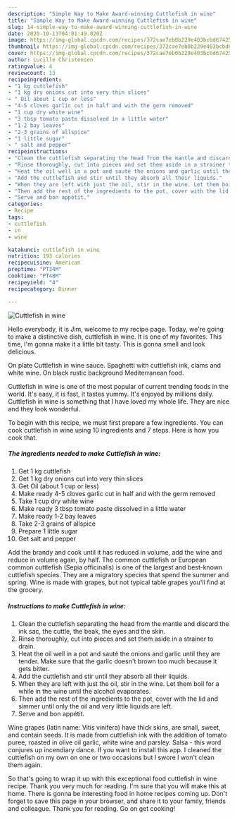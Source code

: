 ```yaml
---
description: "Simple Way to Make Award-winning Cuttlefish in wine"
title: "Simple Way to Make Award-winning Cuttlefish in wine"
slug: 14-simple-way-to-make-award-winning-cuttlefish-in-wine
date: 2020-10-13T04:01:49.020Z
image: https://img-global.cpcdn.com/recipes/372cae7eb0b229e403bcbd674259afed/751x532cq70/cuttlefish-in-wine-recipe-main-photo.jpg
thumbnail: https://img-global.cpcdn.com/recipes/372cae7eb0b229e403bcbd674259afed/751x532cq70/cuttlefish-in-wine-recipe-main-photo.jpg
cover: https://img-global.cpcdn.com/recipes/372cae7eb0b229e403bcbd674259afed/751x532cq70/cuttlefish-in-wine-recipe-main-photo.jpg
author: Lucille Christensen
ratingvalue: 4
reviewcount: 13
recipeingredient:
- "1 kg cuttlefish"
- "1 kg dry onions cut into very thin slices"
- " Oil about 1 cup or less"
- "4-5 cloves garlic cut in half and with the germ removed"
- "1 cup dry white wine"
- "3 tbsp tomato paste dissolved in a little water"
- "1-2 bay leaves"
- "2-3 grains of allspice"
- "1 little sugar"
- " salt and pepper"
recipeinstructions:
- "Clean the cuttlefish separating the head from the mantle and discard the ink sac, the cuttle, the beak, the eyes and the skin."
- "Rinse thoroughly, cut into pieces and set them aside in a strainer to drain."
- "Heat the oil well in a pot and sauté the onions and garlic until they are tender. Make sure that the garlic doesn&#39;t brown too much because it gets bitter."
- "Add the cuttlefish and stir until they absorb all their liquids."
- "When they are left with just the oil, stir in the wine. Let them boil for a while in the wine until the alcohol evaporates."
- "Then add the rest of the ingredients to the pot, cover with the lid and simmer until only the oil and very little liquids are left."
- "Serve and bon appétit."
categories:
- Recipe
tags:
- cuttlefish
- in
- wine

katakunci: cuttlefish in wine 
nutrition: 193 calories
recipecuisine: American
preptime: "PT34M"
cooktime: "PT48M"
recipeyield: "4"
recipecategory: Dinner

---
```



![Cuttlefish in wine](https://img-global.cpcdn.com/recipes/372cae7eb0b229e403bcbd674259afed/751x532cq70/cuttlefish-in-wine-recipe-main-photo.jpg)

Hello everybody, it is Jim, welcome to my recipe page. Today, we're going to make a distinctive dish, cuttlefish in wine. It is one of my favorites. This time, I'm gonna make it a little bit tasty. This is gonna smell and look delicious.

On plate Cuttlefish in wine sauce. Spaghetti with cuttlefish ink, clams and white wine. On black rustic background Mediterranean food.

Cuttlefish in wine is one of the most popular of current trending foods in the world. It's easy, it is fast, it tastes yummy. It's enjoyed by millions daily. Cuttlefish in wine is something that I have loved my whole life. They are nice and they look wonderful.


To begin with this recipe, we must first prepare a few ingredients. You can cook cuttlefish in wine using 10 ingredients and 7 steps. Here is how you cook that.

<!--inarticleads1-->

##### The ingredients needed to make Cuttlefish in wine:

1. Get 1 kg cuttlefish
1. Get 1 kg dry onions cut into very thin slices
1. Get  Oil (about 1 cup or less)
1. Make ready 4-5 cloves garlic cut in half and with the germ removed
1. Take 1 cup dry white wine
1. Make ready 3 tbsp tomato paste dissolved in a little water
1. Make ready 1-2 bay leaves
1. Take 2-3 grains of allspice
1. Prepare 1 little sugar
1. Get  salt and pepper


Add the brandy and cook until it has reduced in volume, add the wine and reduce in volume again, by half. The common cuttlefish or European common cuttlefish (Sepia officinalis) is one of the largest and best-known cuttlefish species. They are a migratory species that spend the summer and spring. Wine is made with grapes, but not typical table grapes you&#39;ll find at the grocery. 

<!--inarticleads2-->

##### Instructions to make Cuttlefish in wine:

1. Clean the cuttlefish separating the head from the mantle and discard the ink sac, the cuttle, the beak, the eyes and the skin.
1. Rinse thoroughly, cut into pieces and set them aside in a strainer to drain.
1. Heat the oil well in a pot and sauté the onions and garlic until they are tender. Make sure that the garlic doesn&#39;t brown too much because it gets bitter.
1. Add the cuttlefish and stir until they absorb all their liquids.
1. When they are left with just the oil, stir in the wine. Let them boil for a while in the wine until the alcohol evaporates.
1. Then add the rest of the ingredients to the pot, cover with the lid and simmer until only the oil and very little liquids are left.
1. Serve and bon appétit.


Wine grapes (latin name: Vitis vinifera) have thick skins, are small, sweet, and contain seeds. It is made from cuttlefish ink with the addition of tomato puree, roasted in olive oil garlic, white wine and parsley. Salsa - this word conjures up incendiary dance. If you want to install this app. I cleaned the cuttlefish on my own on one or two occasions but I swore I won&#39;t clean them again. 

So that's going to wrap it up with this exceptional food cuttlefish in wine recipe. Thank you very much for reading. I'm sure that you will make this at home. There is gonna be interesting food in home recipes coming up. Don't forget to save this page in your browser, and share it to your family, friends and colleague. Thank you for reading. Go on get cooking!
